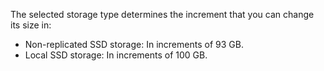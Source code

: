 The selected storage type determines the increment that you can change its size in:

* Non-replicated SSD storage: In increments of 93 GB.
* Local SSD storage: In increments of 100 GB.

